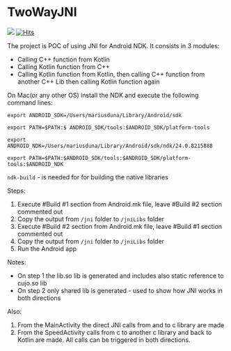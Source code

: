 # TwoWayJNI

![](https://komarev.com/ghpvc/?username=Duna) [![Hits](https://hits.seeyoufarm.com/api/count/incr/badge.svg?url=https%3A%2F%2Fgithub.com%2FDuna%2FBoth-Ways-JNI-Kotlin-NDK&count_bg=%2379C83D&title_bg=%23555555&icon=&icon_color=%23E7E7E7&title=hits&edge_flat=false)](https://hits.seeyoufarm.com)

The project is POC of using JNI for Android NDK. It consists in 3 modules:
- Calling C++ function from Kotlin
- Calling Kotlin function from C++
- Calling Kotlin function from Kotlin, then calling C++ function from another C++ Lib then calling Kotlin function again

On Mac(or any other OS) install the NDK and execute the following command lines:

```
export ANDROID_SDK=/Users/mariusduna/Library/Android/sdk

export PATH=$PATH:$ ANDROID_SDK/tools:$ANDROID_SDK/platform-tools

export ANDROID_NDK=/Users/mariusduna/Library/Android/sdk/ndk/24.0.8215888

export PATH=$PATH:$ANDROID_SDK/tools:$ANDROID_SDK/platform-tools:$ANDROID_NDK
```
`ndk-build` - is needed for for building the native libraries

Steps:
1. Execute #Build #1 section from Android.mk file, leave #Build #2 section commented out
2. Copy the output from `/jni` folder to `/jniLibs` folder
3. Execute #Build #2 section from Android.mk file, leave #Build #1 section commented out
4. Copy the output from `/jni` folder to `/jniLibs` folder
5. Run the Android app

Notes:
 - On step 1 the lib.so lib is generated and includes also static reference to cujo.so lib
 - On step 2 only shared lib is generated - used to show how JNI works in both directions

 Also:
 1. From the MainActivity the direct JNI calls from and to c library are made
 2. From the SpeedActivity calls from c to another c library and back to Kotlin are made.
 All calls can be triggered in both directions.
